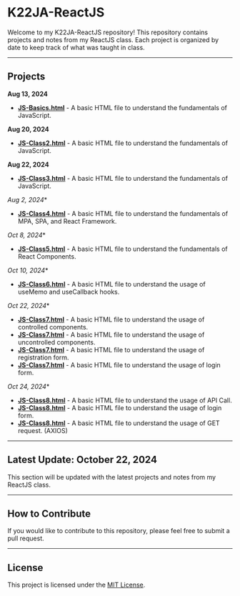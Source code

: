 # K22JA-ReactJS

Welcome to my K22JA-ReactJS repository! This repository contains projects and notes from my ReactJS class. Each project is organized by date to keep track of what was taught in class.

---

## Projects

**Aug 13, 2024**
- **[JS-Basics.html](JS-Basics.html)** - A basic HTML file to understand the fundamentals of JavaScript.

**Aug 20, 2024**
- **[JS-Class2.html](JS-Class2.html)** - A basic HTML file to understand the fundamentals of JavaScript.

**Aug 22, 2024**
- **[JS-Class3.html](JS-Class3.html)** - A basic HTML file to understand the fundamentals of JavaScript.

**Aug 2*, 2024**
- **[JS-Class4.html](JS-Class4.html)** - A basic HTML file to understand the fundamentals of MPA, SPA, and React Framework.

**Oct 8*, 2024**
- **[JS-Class5.html](JS-Class5.html)** - A basic HTML file to understand the fundamentals of React Components.

**Oct 10*, 2024**
- **[JS-Class6.html](JS-Class6.html)** - A basic HTML file to understand the usage of useMemo and useCallback hooks.

**Oct 22*, 2024**
- **[JS-Class7.html](first/src/components/ControlledComponent.jsx)** - A basic HTML file to understand the usage of controlled components.
- **[JS-Class7.html](first/src/components/UncontrolledComponent.jsx)** - A basic HTML file to understand the usage of uncontrolled components.
- **[JS-Class7.html](first/src/components/RegistrationForm.jsx)** - A basic HTML file to understand the usage of registration form.
- **[JS-Class7.html](first/src/components/Login.jsx)** - A basic HTML file to understand the usage of login form.

**Oct 24*, 2024**
- **[JS-Class8.html](task3/src/components/Stories.js)** - A basic HTML file to understand the usage of API Call.
- **[JS-Class8.html](task3/src/components/Login.js)** - A basic HTML file to understand the usage of login form.
- **[JS-Class8.html](task3/src/components/Gets.js)** - A basic HTML file to understand the usage of GET request. (AXIOS)

---

## Latest Update: October 22, 2024
This section will be updated with the latest projects and notes from my ReactJS class.

---

## How to Contribute
If you would like to contribute to this repository, please feel free to submit a pull request.

---

## License
This project is licensed under the [MIT License](LICENSE).